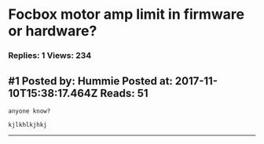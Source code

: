 # Focbox motor amp limit in firmware or hardware?

### Replies: 1 Views: 234

## \#1 Posted by: Hummie Posted at: 2017-11-10T15:38:17.464Z Reads: 51

```
anyone know?

kjlkhlkjhkj
```

---
